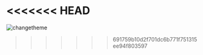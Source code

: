 <<<<<<< HEAD
=======
![changetheme](https://user-images.githubusercontent.com/73424678/181385715-37e06153-f7fc-431e-b301-d18547331f5c.gif)
>>>>>>> 691759b10d2f701dc6b771f751315ee94f803597
